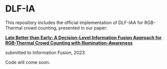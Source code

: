 # DLF-IA

This repository includes the official implementation of DLF-IAA for RGB-Thermal crowd counting, presented in our paper:

**[Late Better than Early: A Decision-Level Information Fusion Approach for RGB-Thermal Crowd Counting with Illumination-Awareness]()**

submitted to Information Fusion, 2023

Code will come soon.
